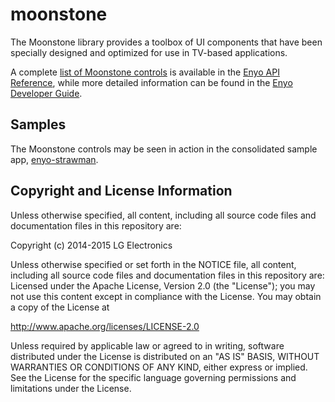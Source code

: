 # moonstone

The Moonstone library provides a toolbox of UI components that have been
specially designed and optimized for use in TV-based applications.

A complete [list of Moonstone
controls](http://enyojs.com/docs/latest/index.html#/namespaces:moon) is
available in the [Enyo API Reference](http://enyojs.com/docs/latest/index.html#/home),
while more detailed information can be found in the [Enyo Developer
Guide](http://enyojs.com/docs/latest/developer-guide/index.html).

## Samples

The Moonstone controls may be seen in action in the consolidated sample app,
[enyo-strawman](https://github.com/enyojs/enyo-strawman).

## Copyright and License Information

Unless otherwise specified, all content, including all source code files and
documentation files in this repository are:

Copyright (c) 2014-2015 LG Electronics

Unless otherwise specified or set forth in the NOTICE file, all content,
including all source code files and documentation files in this repository are:
Licensed under the Apache License, Version 2.0 (the "License");
you may not use this content except in compliance with the License.
You may obtain a copy of the License at

http://www.apache.org/licenses/LICENSE-2.0

Unless required by applicable law or agreed to in writing, software
distributed under the License is distributed on an "AS IS" BASIS,
WITHOUT WARRANTIES OR CONDITIONS OF ANY KIND, either express or implied.
See the License for the specific language governing permissions and
limitations under the License.
